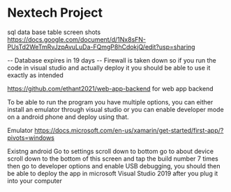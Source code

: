 # Nextech Project 

sql data base table screen shots
https://docs.google.com/document/d/1Nx8sFN-PUsTd2WeTmRvJzpAvuLuDa-FQmgP8hCdokjQ/edit?usp=sharing

-- Database expires in 19 days
-- Firewall is taken down so if you run the code in visual studio and actually deploy it you should be able to use it exactly as intended


https://github.com/ethant2021/web-app-backend for web app backend


To be able to run the program you have multiple options, you can either install an emulator through visual studio or you can enable developer mode on a android phone and deploy using that. 

Emulator 
https://docs.microsoft.com/en-us/xamarin/get-started/first-app/?pivots=windows

Existng android
Go to settings scroll down to bottom go to about device scroll down to the bottom of this screen and tap the build number 7 times then go to developer options and enable USB debugging, you should then be able to deploy the app in microsoft Visual Studio 2019 after you plug it into your computer
















